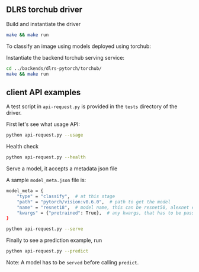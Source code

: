 ## DLRS torchub driver

Build and instantiate the driver

```bash
make && make run
```

To classify an image using models deployed using torchub:

Instantiate the backend torchub serving service:

```bash
cd ../backends/dlrs-pytorch/torchub/
make && make run
```

## client API examples

A test script in `api-request.py` is provided in the `tests` directory of the driver.


First let's see what usage API:

```bash
python api-request.py --usage
```

Health check

```bash
python api-request.py --health
```

Serve a model, it accepts a metadata json file

A sample `model_meta.json` file is:

```bash
model_meta = {
    "type" = "classify",  # at this stage 
    "path" = "pytorch/vision:v0.6.0",  # path to get the model
    "name" = "resnet18",  # model name, this can be resnet50, alexnet etc
    "kwargs" = {"pretrained": True},  # any kwargs, that has to be passed to to the model server
}
```

```bash
python api-request.py --serve
```

Finally to see a prediction example, run

```bash
python api-request.py --predict
```

Note: A model has to be `served` before calling `predict`.
